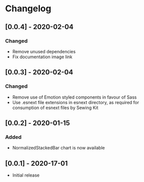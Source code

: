 # Changelog

<!-- ## [Unreleased] -->

## [0.0.4] - 2020-02-04

### Changed

- Remove unused dependencies
- Fix documentation image link

## [0.0.3] - 2020-02-04

### Changed

- Remove use of Emotion styled components in favour of Sass
- Use .esnext file extensions in esnext directory, as required for consumption of esnext files by Sewing Kit

## [0.0.2] - 2020-01-15

### Added

- NormalizedStackedBar chart is now available

## [0.0.1] - 2020-17-01

- Initial release
